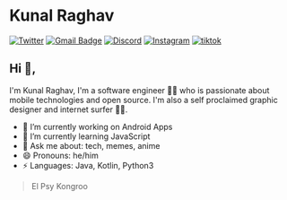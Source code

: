 # Kunal Raghav  
[![Twitter](https://img.shields.io/badge/Twitter-1DA1F2?style=for-the-badge&logo=twitter&logoColor=white)](https://twitter.com/ElNone_) [![Gmail Badge](https://img.shields.io/badge/Gmail-D14836?style=for-the-badge&logo=gmail&logoColor=white)](mailto:hec11gr@gmail.com) [![Discord](https://img.shields.io/badge/Discord-5865F2?style=for-the-badge&logo=discord&logoColor=white)](https://discord.gg/zSJQHVmnSA) [![Instagram](https://img.shields.io/badge/Instagram-E4405F?style=for-the-badge&logo=instagram&logoColor=white)](https://instagram.com/elnone._) [![tiktok](https://img.shields.io/badge/TikTok-000000?style=for-the-badge&logo=tiktok&logoColor=white)](https://tiktok.com/@elnone_)

## Hi 👋, 
I'm Kunal Raghav, I'm a software engineer 👨‍💻 who is passionate about mobile technologies and open source. I'm also a self proclaimed graphic designer and internet surfer 
🏄‍♂️. 

-   🔭 I’m currently working on Android Apps
-   🌱 I’m currently learning JavaScript
-   💬 Ask me about: tech, memes, anime
-   😄 Pronouns: he/him
-   ⚡ Languages: Java, Kotlin, Python3


> El Psy Kongroo
